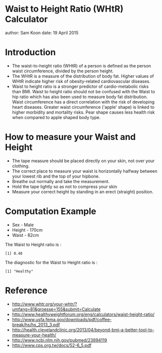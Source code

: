 Waist to Height Ratio (WHtR) Calculator
========================================================
author: Sam Koon
date: 19 April 2015

Introduction
========================================================
- The waist-to-height ratio (WHtR) of a person is defined as the person waist circumference, divided by the person height.
- The WHtR is a measure of the distribution of body fat. Higher values of WHtR indicate higher risk of obesity-related cardiovascular diseases.
- Waist to height ratio is a stronger predictor of cardio-metabolic risks than BMI. Waist to height ratio should not be confused with the Waist to hip ratio which has also been used to measure body fat distribution. Waist circumference has a direct correlation with the risk of developing heart diseases. Greater waist circumference ('apple' shape) is linked to higher morbidity and mortality risks. Pear shape causes less health risk when compared to apple shaped body type.  

How to measure your Waist and Height
========================================================
- The tape measure should be placed directly on your skin, not over your clothing.
- The correct place to measure your waist is horizontally halfway between your lowest rib and the top of your hipbone.
- Breathe out normally and take the measurement.
- Hold the tape lightly so as not to compress your skin
- Measure your correct height by standing in an erect (straight) position.

Computation Example
========================================================
- Sex - Male
- Height - 170cm
- Waist - 82cm


The Waist to Height ratio is :

```
[1] 0.48
```

The diagnostic for the Waist to Height ratio is :

```
[1] "Healthy"
```

Reference
========================================================
- http://www.whtr.org/your-whtr/?umfang=81&groesse=155&submit=Calculate
- http://www.healthyweightforum.org/eng/calculators/waist-height-ratio/
- http://www.usfa.fema.gov/downloads/pdf/coffee-break/hs/hs_2013_3.pdf
- http://health.clevelandclinic.org/2013/04/beyond-bmi-a-better-tool-to-measure-your-health/
- http://www.ncbi.nlm.nih.gov/pubmed/23894119
- http://www.cps.org.tw/docs/52-6_5.pdf


